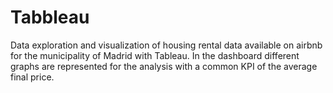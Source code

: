  # Tabbleau

Data exploration and visualization of housing rental data available on airbnb for the municipality of Madrid with Tableau.
In the dashboard different graphs are represented for the analysis with a common KPI of the average final price.

